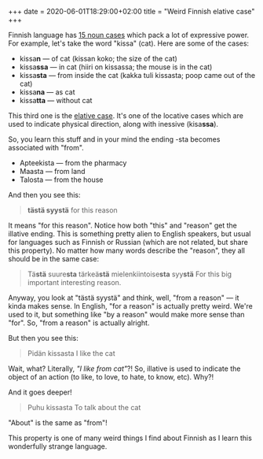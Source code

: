 +++
date = 2020-06-01T18:29:00+02:00
title = "Weird Finnish elative case"
+++

Finnish language has [15 noun cases](https://en.wikipedia.org/wiki/Finnish_noun_cases) which pack a lot of expressive power. For example, let's take the word "kissa" (cat). Here are some of the cases:

- kissa**n** — of cat (kissan koko; the size of the cat)
- kissa**ssa** — in cat (hiiri on kissassa; the mouse is in the cat)
- kissa**sta** — from inside the cat (kakka tuli kissasta; poop came out of the cat)
- kissa**na** — as cat
- kissa**tta** — without cat

This third one is the [elative case](https://en.wikipedia.org/wiki/Elative_case). It's one of the locative cases which are used to indicate physical direction, along with inessive (kisa**ssa**).

So, you learn this stuff and in your mind the ending -sta becomes associated with "from".

- Apteekista — from the pharmacy
- Maasta — from land
- Talosta — from the house

And then you see this:

> **tästä syystä**
> for this reason

It means "for this reason". Notice how both "this" and "reason" get the illative ending. This is something pretty alien to English speakers, but usual for languages such as Finnish or Russian (which are not related, but share this property). No matter how many words describe the "reason", they all should be in the same case:

> Tä**stä** suure**sta** tärkeä**stä** mielenkiintoise**sta** syy**stä**
> For this big important interesting reason.

Anyway, you look at "tästä syystä" and think, well, "from a reason" — it kinda makes sense. In English, "for a reason" is actually pretty weird. We're used to it, but something like "by a reason" would make more sense than "for". So, "from a reason" is actually alright.

But then you see this:

> Pidän kissasta
> I like the cat

Wait, what? Literally, _"I like from cat"_?! So, illative is used to indicate the object of an action (to like, to love, to hate, to know, etc). Why?!

And it goes deeper!

> Puhu kissasta
> To talk about the cat

"About" is the same as "from"!

This property is one of many weird things I find about Finnish as I learn this wonderfully strange language.
